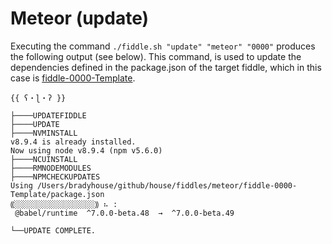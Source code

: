 Meteor (update)
======

Executing the command `./fiddle.sh "update" "meteor" "0000"` produces the following output (see below).  This command, 
is used to update the dependencies defined in the package.json of the target fiddle, which in this case is
[fiddle-0000-Template](fiddle-0000-Template).


    {{ ʕ・ɭ・ʔ }}
    
    ├────UPDATEFIDDLE
    ├────UPDATE
    ├────NVMINSTALL
    v8.9.4 is already installed.
    Now using node v8.9.4 (npm v5.6.0)
    ├────NCUINSTALL
    ├────RMNODEMODULES
    ├────NPMCHECKUPDATES
    Using /Users/bradyhouse/github/house/fiddles/meteor/fiddle-0000-Template/package.json
    ⸨░░░░░░░░░░░░░░░░░░⸩ ⠦ :
     @babel/runtime  ^7.0.0-beta.48  →  ^7.0.0-beta.49
    
    └──UPDATE COMPLETE.
    
    
